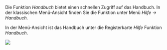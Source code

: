 Die Funktion *Handbuch* bietet einen schnellen Zugriff auf das Handbuch.
In der klassischen Menü-Ansicht finden Sie die Funktion unter Menü *Hilfe → Handbuch.*

In der Menü-Ansicht ist das Handbuch unter die Registerkarte *Hilfe* Funktion *Handbuch*.

![](http://xpecto.github.io/docs/img/img_1462269395258.png)